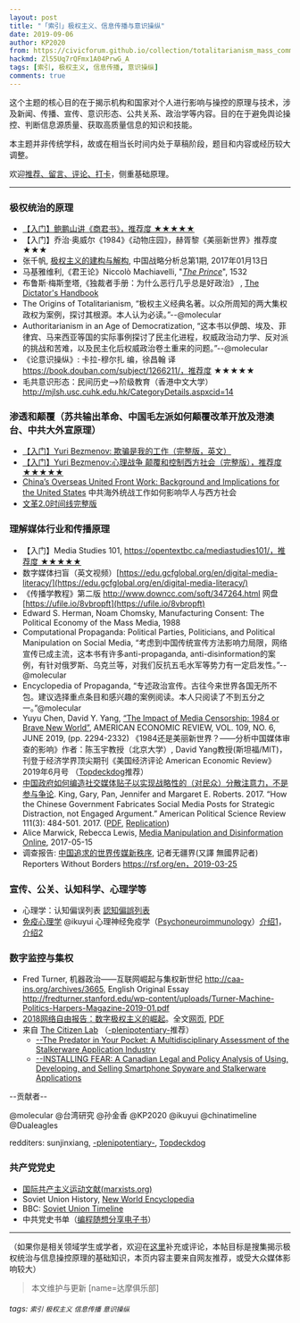 ```yaml
---
layout: post
title: "「索引」极权主义、信息传播与意识操纵"
date: 2019-09-06
author: KP2020
from: https://civicforum.github.io/collection/totalitarianism_mass_communication_manipulation.html
hackmd: Zl55Uq7rQFmx1A04PrwG_A
tags: [索引, 极权主义, 信息传播, 意识操纵]
comments: true
---
```



这个主题的核心目的在于揭示机构和国家对个人进行影响与操控的原理与技术，涉及新闻、传播、宣传、意识形态、公共关系、政治学等内容。目的在于避免舆论操控、判断信息源质量、获取高质量信息的知识和技能。


本主题并非传统学科，故或在相当长时间内处于草稿阶段，题目和内容或经历较大调整。

欢迎[推荐、留言、评论、打卡](https://pincong.rocks/article/4604)，侧重基础原理。


---

### 极权统治的原理

- [【入门】鲍鹏山讲《商君书》，推荐度 ★★★★★ ](https://pincong.rocks/video/321)
- 【入门】乔治·奥威尔《1984》《动物庄园》，赫胥黎《美丽新世界》推荐度 ★★★
- 张千帆, [极权主义的建构与解构](https://ipfs.ink/e/QmdRY16z6ZFrtHnDsJMBVukVta14Ri9Q4KNhUJ6SBGHQHa), 中国战略分析总第1期, 2017年01月13日
- 马基雅维利,《君王论》Niccolò Machiavelli, "[_The Prince_](https://en.wikipedia.org/wiki/The_Prince)", 1532
- 布鲁斯·梅斯奎塔,《独裁者手册：为什么恶行几乎总是好政治》 , [The Dictator's Handbook](https://bit.ly/2fSWVDn)
- The Origins of Totalitarianism, “极权主义经典名著。以众所周知的两大集权政权为案例，探讨其根源。本人认为必读。”--@molecular
- Authoritarianism in an Age of Democratization, “这本书以伊朗、埃及、菲律宾、马来西亚等国的实际事例探讨了民主化进程，权威政治动力学、反对派的挑战和苦难，以及民主化后权威政治卷土重来的问题。”--@molecular
- 《论意识操纵》: 卡拉-穆尔扎 编，徐昌翰 译 https://book.douban.com/subject/1266211/，推荐度 ★★★★★
- 毛共意识形态：民间历史--&gt;阶级教育（香港中文大学） http://mjlsh.usc.cuhk.edu.hk/CategoryDetails.aspxcid=14


### 渗透和颠覆（苏共输出革命、中国毛左派如何颠覆改革开放及港澳台、中共大外宣原理）

- [【入门】Yuri Bezmenov: 欺骗是我的工作（完整版，英文）](https://pincong.rocks/video/322)
- [【入门】Yuri Bezmenov:心理战争 颠覆和控制西方社会（完整版），推荐度 ★★★★★ ](https://pincong.rocks/video/323)
- [China’s Overseas United Front Work: Background and Implications for the United States](https://www.uscc.gov/sites/default/files/Research/China%27s%20Overseas%20United%20Front%20Work%20-%20Background%20and%20Implications%20for%20US_final_0.pdf) 中共海外统战工作如何影响华人与西方社会
- [文革2.0时间线完整版](https://chinatimeline.github.io/ideology_backup1.html)


### 理解媒体行业和传播原理

- 【入门】Media Studies 101, [https://opentextbc.ca/mediastudies101/，推荐度 ★★★★★ ](https://opentextbc.ca/mediastudies101/)
- 数字媒体扫盲（英文视频）[https://edu.gcfglobal.org/en/digital-media-literacy/](https://edu.gcfglobal.org/en/digital-media-literacy/)
- 《传播学教程》第二版 http://www.downcc.com/soft/347264.html 网盘 [https://ufile.io/8vbropft](https://ufile.io/8vbropft)
- Edward S. Herman, Noam Chomsky, Manufacturing Consent: The Political Economy of the Mass Media, 1988
- Computational
 Propaganda: Political Parties, Politicians, and Political Manipulation
on Social Media, “考虑到中国传统宣传方法影响力局限，网络宣传已成主流，这本书有许多anti-propaganda,
anti-disinformation的案例，有针对俄罗斯、乌克兰等，对我们反抗五毛水军等势力有一定启发性。”--@molecular
- Encyclopedia of Propaganda, “专述政治宣传。古往今来世界各国无所不包。建议选择重点条目和感兴趣的案例阅读。本人只阅读了不到五分之一。”@molecular
- Yuyu Chen, David Y. Yang, [“The Impact of Media Censorship: 1984 or Brave New World”](https://site.stanford.edu/sites/g/files/sbiybj8706/f/3586-1984bravenewworld_draft.pdf),
 AMERICAN ECONOMIC REVIEW, VOL. 109, NO. 6, JUNE 2019, (pp. 2294-2332)
《1984还是美丽新世界？——分析中国媒体审查的影响》作者：陈玉宇教授（北京大学）, David
Yang教授(斯坦福/MIT)，刊登于经济学界顶尖期刊《美国经济评论 American Economic Review》2019年6月号 （[Topdeckdog](https://www.reddit.com/user/Topdeckdog/)推荐）
- [中国政府如何编造社交媒体贴子以实现战略性的（对民众）分散注意力，不是参与争论](https://archive.md/dZysi).
 King, Gary, Pan, Jennifer and Margaret E. Roberts. 2017. “How the
Chinese Government Fabricates Social Media Posts for Strategic
Distraction, not Engaged Argument.” American Political Science Review
111(3): 484-501. 2017. ([PDF](https://newjrs.github.io/50c.pdf), [Replication](https://dataverse.harvard.edu/dataset.xhtmlpersistentId=doi:10.7910/DVN/QSZMPD))
- Alice Marwick, Rebecca Lewis, [Media Manipulation and Disinformation Online](https://newjrs.github.io/DataAndSociety_MediaManipulationAndDisinformationOnline.pdf), 2017-05-15
- 调查报告: [中国追求的世界传媒新秩序](https://newjrs.github.io/cn_rapport_chine-web_final_3.pdf), 记者无疆界(又譯 無國界記者) Reporters Without Borders https://rsf.org/en，2019-03-25


### 宣传、公关、认知科学、心理学等

- 心理学：认知偏误列表 [認知偏誤列表](https://www.wikiwand.com/zh-sg/%E8%AA%8D%E7%9F%A5%E5%81%8F%E8%AA%A4%E5%88%97%E8%A1%A8)
- [免疫心理学](https://pincong.rocks/article/3418) @ikuyui 心理神经免疫学（[Psychoneuroimmunology](https://en.wikipedia.org/wiki/Psychoneuroimmunology)）[介绍1](https://www.ncbi.nlm.nih.gov/pubmed/18318882)，[介绍2](https://www.sciencedirect.com/topics/medicine-and-dentistry/psychoneuroimmunology)


### 数字监控与集权

- Fred Turner, 机器政治——互联网崛起与集权新世纪 http://caa-ins.org/archives/3665,
 English Original Essay
http://fredturner.stanford.edu/wp-content/uploads/Turner-Machine-Politics-Harpers-Magazine-2019-01.pdf
- [2018网络自由报告：数字极权主义的崛起](https://freedomhouse.org/article/2018-freedom-on-the-net-press-release-simplified-chinese-digital-authoritarianism)。全文[网页](https://freedomhouse.org/report/freedom-net/freedom-net-2018/rise-digital-authoritarianism), [PDF](https://freedomhouse.org/sites/default/files/FOTN_2018_Final%20Booklet_11_1_2018.pdf)
- 来自 [The Citizen Lab](https://citizenlab.ca/) （[-plenipotentiary-](https://www.reddit.com/user/-plenipotentiary-/)推荐）
  - [--The Predator in Your Pocket: A Multidisciplinary Assessment of the Stalkerware Application Industry](https://citizenlab.ca/docs/stalkerware-holistic.pdf)
  - [--INSTALLING FEAR: A Canadian Legal and Policy Analysis of Using,
Developing, and Selling Smartphone Spyware and Stalkerware Applications](https://citizenlab.ca/docs/stalkerware-legal.pdf)



--贡献者--

@molecular @台湾研究 @孙金香 @KP2020 @ikuyui @chinatimeline @Dualeagles

redditers: sunjinxiang, [-plenipotentiary-](https://www.reddit.com/user/-plenipotentiary-/), [Topdeckdog](https://www.reddit.com/user/Topdeckdog/)


### 共产党党史

- [国际共产主义运动文献(marxists.org)](https://www.marxists.org/chinese/pdf/history_of_international.htm)
- Soviet Union History, [New World Encyclopedia](https://www.newworldencyclopedia.org/entry/Soviet_Union)
- BBC: [Soviet Union Timeline](https://www.bbc.com/news/world-europe-17858981)
- 中共党史书单（[编程随想分享电子书](https://github.com/programthink/books)）

---

（如果你是相关领域学生或学者，欢迎在[这里](https://pincong.rocks/article/4604)补充或评论，本帖目标是搜集揭示极权统治与信息操控原理的基础知识，本页内容主要来自网友推荐，或受大众媒体影响较大）

> 本文维护与更新 [name=达摩俱乐部]

###### tags: `索引` `极权主义` `信息传播` `意识操纵`